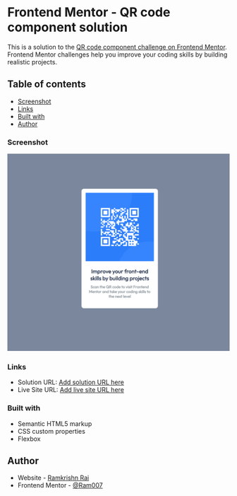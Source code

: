# Frontend Mentor - QR code component solution

This is a solution to the [QR code component challenge on Frontend Mentor](https://www.frontendmentor.io/challenges/qr-code-component-iux_sIO_H). Frontend Mentor challenges help you improve your coding skills by building realistic projects. 

## Table of contents

  - [Screenshot](#screenshot)
  - [Links](#links)
  - [Built with](#built-with)
- [Author](#author)

### Screenshot

![](./screenshot.png)

### Links

- Solution URL: [Add solution URL here](https://ram0o7.github.io/qr-code-component-main)
- Live Site URL: [Add live site URL here](https://ram0o7.github.io/qr-code-component-main/)


### Built with

- Semantic HTML5 markup
- CSS custom properties
- Flexbox

## Author

- Website - [Ramkrishn Rai](https://www.NotYetReady.com)
- Frontend Mentor - [@Ram007](https://www.frontendmentor.io/profile/@Ram007)
